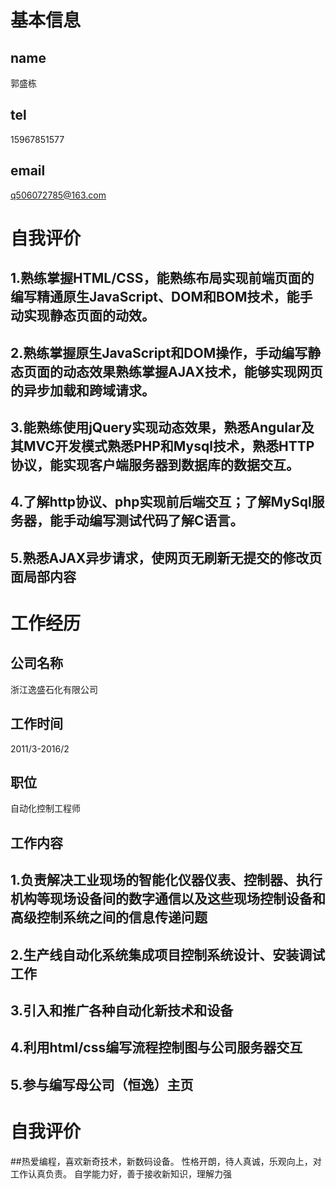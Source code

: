 # 基本信息
## name
郭盛栋
## tel
15967851577
## email
q506072785@163.com

# 自我评价

## 1.熟练掌握HTML/CSS，能熟练布局实现前端页面的编写精通原生JavaScript、DOM和BOM技术，能手动实现静态页面的动效。
## 2.熟练掌握原生JavaScript和DOM操作，手动编写静态页面的动态效果熟练掌握AJAX技术，能够实现网页的异步加载和跨域请求。
## 3.能熟练使用jQuery实现动态效果，熟悉Angular及其MVC开发模式熟悉PHP和Mysql技术，熟悉HTTP协议，能实现客户端服务器到数据库的数据交互。
## 4.了解http协议、php实现前后端交互；了解MySql服务器，能手动编写测试代码了解C语言。 
## 5.熟悉AJAX异步请求，使网页无刷新无提交的修改页面局部内容

# 工作经历

## 公司名称
浙江逸盛石化有限公司 
## 工作时间 
2011/3-2016/2
## 职位
自动化控制工程师                               
## 工作内容
## 1.负责解决工业现场的智能化仪器仪表、控制器、执行机构等现场设备间的数字通信以及这些现场控制设备和高级控制系统之间的信息传递问题
## 2.生产线自动化系统集成项目控制系统设计、安装调试工作
## 3.引入和推广各种自动化新技术和设备
## 4.利用html/css编写流程控制图与公司服务器交互
## 5.参与编写母公司（恒逸）主页

# 自我评价

##热爱编程，喜欢新奇技术，新数码设备。
性格开朗，待人真诚，乐观向上，对工作认真负责。
自学能力好，善于接收新知识，理解力强